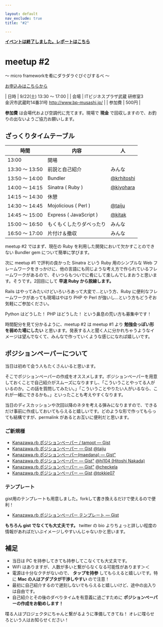 ```yaml
---

layout: default
nav_exclude: true
title: "#2"

---
```


<p>
<a href="./report"><strong>イベントは終了しました。レポートはこちら</strong></a></p>

meetup #2
==========

〜 micro frameworkを肴にダラダラぐびぐびするべ 〜

[お申込みはこちらから](http://kzrb.doorkeeper.jp/events/1642)


| 日時   | 9/22(土) 13:30 〜 17:00 |
| 会場   | ITビジネスプラザ武蔵 研修室3<br>金沢市武蔵町14番31号 <a href="http://www.bp-musashi.jp/">http://www.bp-musashi.jp/</a> |
| 参加費 | 500円 |


**参加費** は会場代および空調代に充てます。現場で **現金**
で回収しますので、お釣りの出ないようご協力お願いします。

ざっくりタイムテーブル
----------------------

 |時間            |内容                      |人|
 |----------------|--------------------------|--------------------------------------------|
 |13:00           |開場                      ||
 |13:30 〜 13:50  |前説と自己紹介            |みんな|
 |13:50 〜 14:00  |Bundler                   |[@krhitoshi](https://twitter.com/krhitoshi)|
 |14:00 〜 14:15  |Sinatra ( Ruby )          |[@kiyohara](https://twitter.com/kiyohara)|
 |14:15 〜 14:30  |休憩                      ||
 |14:30 〜 14:45  |Mojolicious ( Perl )      |[@taiju](https://twitter.com/taiju)|
 |14:45 〜 15:00  |Express ( JavaScript )    |[@kitak](https://twitter.com/kitak)|
 |15:00 〜 16:50  |もくもくしたりダベったり  |みんな|
 |16:50 〜 17:00  |片付け＆撤収              |みんな|

meetup #2 ではまず、現在の Ruby
を利用した開発において欠かすことのできない Bundler gem
について簡単に学びます。

次に meetup #1 で評判の良かった Sinatra という Ruby 用のシンプルな Web
フレームワークをきっかけに、他の言語にも同じような考え方で作られているフレームワークがあるので、そいつらもついでに肴にして楽しんでしまおうと思います。そうです。2回目にして
**早速 Ruby から脱線します。**

Rails はやってみたいけどいろいろあって大変で…という方、Ruby
に便利なフレームワークがあっても現場はやはり PHP や Perl
が強いし…という方もどうぞお気軽にご参加ください。

Python はどうした！ PHP はどうした！ という鼻息の荒い方も募集中です！

時間配分を見て分かるように、meetup #2 は meetup #1 より
**勉強会っぽい形を弱めた場にしたい**
と思います。発表する人と聞く人に分かれちゃうようなイメージは望んでなくて、みんなで作っていくような感じになれば嬉しいです。

ポジションペーパーについて
--------------------------

当日は初めて会う人もたくさんいると思います。

そこでポジションペーパーの作成をオススメします。ポジションペーパーを用意しておくことで自己紹介がスムーズになりますし、「こういうことやってる人がいるのか。この話を質問してみたい。」「こういうことやりたい人がいるなら、これが一緒にできるかも。」といったことも考えやすくなります。

当日のディスカッションや次回以降のネタを考える弾みになりますので、できるだけ事前に作成しておいてもらえると嬉しいです。どのような形で作ってもらっても結構ですが、permalink
があるとお互いに便利だと思います。

### ご新規様

* [Kanazawa.rb ポジションペーパー / tamoot — Gist](https://gist.github.com/c8dc61f747ab79c9c58d)
* [Kanazawa.rb ポジションペーパー — Gist](https://gist.github.com/103a83bcb57743fa814c) [@taiju](https://twitter.com/taiju)
* [Kanazawa.rb ポジションペーパー(maedana) — Gist"](https://gist.github.com/6a09da90500cbbe8a25a)
* [Kanazawa.rb ポジションペーパー  — Gist"](https://gist.github.com/84f60a1a6d9451a12b1f) [@hi104 (Hitoshi Nakada)](https://github.com/hi104)
* [Kanazawa.rb ポジションペーパー  — Gist"](https://gist.github.com/8dfb6626ccccff50dc3a) [@checkela](https://twitter.com/checkela)
* [Kanazawa.rb ポジションペーパー — Gist](https://gist.github.com/a7ea2f9565c4e8975ef1) [@tokkie07](https://twitter.com/tokkie07)

### テンプレート

gist用のテンプレートも用意しました。forkして書き換えるだけで使えるので便利！

* [Kanazawa.rb ポジションペーパー テンプレート — Gist](https://gist.github.com/5a523ec3180002229a32)

**もちろん gist でなくても大丈夫です。** twitter の bio
よりちょっと詳しい程度の情報があればだいぶイメージしやすいんじゃないかと思います。

補足
----

* 当日は PC を持参してきても持参してこなくても大丈夫です。
* WiFi はありますが、人数が多いと繋がらなくなる可能性があります＞＜
* 電源は十分なクチがないので、 **タップを持参** してもらえると嬉しいです。特に **Mac の人はアダプタが干渉しやすい** ので注意！
* 最初に自己紹介するので遅刻しないでもらえると嬉しいけど、途中の出入りは自由です。
* 自己紹介とその後のダベりタイムを有意義に過ごすために **ポジションペーパーの作成をお勧めします！**

喋る人はプロジェクタにちゃんと繋がるように準備してきてね！
オレに喋らせろという人はお知らせください！
